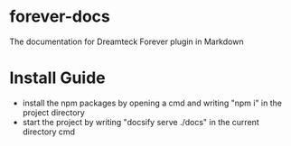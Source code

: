 # forever-docs
The documentation for Dreamteck Forever plugin in Markdown

# Install Guide

- install the npm packages by opening a cmd and writing "npm i" in the project directory
- start the project by writing "docsify serve ./docs" in the current directory cmd
